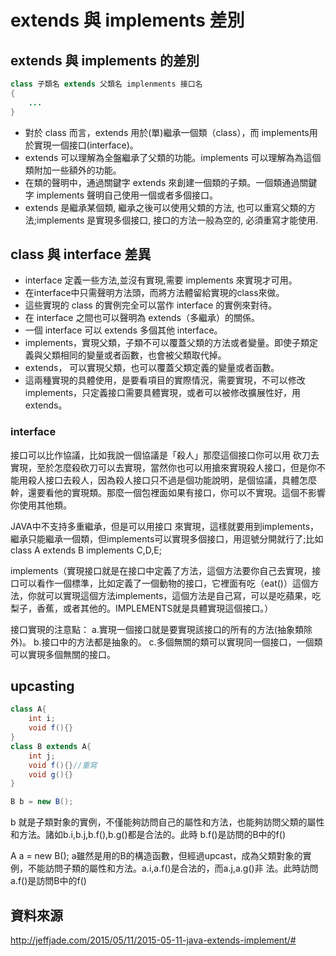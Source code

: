 # extends 與 implements 差別

## extends 與 implements 的差別

```java
class 子類名 extends 父類名 implenments 接口名
{
    ...
}
```

- 對於 class 而言，extends 用於(單)繼承一個類（class），而 implements用於實現一個接口(interface)。
- extends 可以理解為全盤繼承了父類的功能。implements 可以理解為為這個類附加一些額外的功能。
- 在類的聲明中，通過關鍵字 extends 來創建一個類的子類。一個類通過關鍵字 implements 聲明自己使用一個或者多個接口。
- extends 是繼承某個類, 繼承之後可以使用父類的方法, 也可以重寫父類的方法;implements 是實現多個接口, 接口的方法一般為空的, 必須重寫才能使用.

## class 與 interface 差異

- interface 定義一些方法,並沒有實現,需要 implements 來實現才可用。
- 在interface中只需聲明方法頭，而將方法體留給實現的class來做。
- 這些實現的 class 的實例完全可以當作 interface 的實例來對待。
- 在 interface 之間也可以聲明為 extends（多繼承）的關係。
- 一個 interface 可以 extends 多個其他 interface。
- implements，實現父類，子類不可以覆蓋父類的方法或者變量。即使子類定義與父類相同的變量或者函數，也會被父類取代掉。
- extends， 可以實現父類，也可以覆蓋父類定義的變量或者函數。
- 這兩種實現的具體使用，是要看項目的實際情況，需要實現，不可以修改implements，只定義接口需要具體實現，或者可以被修改擴展性好，用extends。

### interface

接口可以比作協議，比如我說一個協議是「殺人」那麼這個接口你可以用 砍刀去實現，至於怎麼殺砍刀可以去實現，當然你也可以用搶來實現殺人接口，但是你不能用殺人接口去殺人，因為殺人接口只不過是個功能說明，是個協議，具體怎麼幹，還要看他的實現類。那麼一個包裡面如果有接口，你可以不實現。這個不影響你使用其他類。

JAVA中不支持多重繼承，但是可以用接口 來實現，這樣就要用到implements，繼承只能繼承一個類，但implements可以實現多個接口，用逗號分開就行了;比如 class A extends B implements C,D,E;

implements（實現接口就是在接口中定義了方法，這個方法要你自己去實現，接口可以看作一個標準，比如定義了一個動物的接口，它裡面有吃（eat()）這個方法，你就可以實現這個方法implements，這個方法是自己寫，可以是吃蘋果，吃梨子，香蕉，或者其他的。IMPLEMENTS就是具體實現這個接口。）

接口實現的注意點：
a.實現一個接口就是要實現該接口的所有的方法(抽象類除外)。
b.接口中的方法都是抽象的。
c.多個無關的類可以實現同一個接口，一個類可以實現多個無關的接口。

## upcasting 

```java
class A{
    int i;
    void f(){}
}
class B extends A{
    int j;
    void f(){}//重寫
    void g(){}
}

B b = new B();
```

b 就是子類對象的實例，不僅能夠訪問自己的屬性和方法，也能夠訪問父類的屬性和方法。諸如b.i,b.j,b.f(),b.g()都是合法的。此時 b.f()是訪問的B中的f()

A a = new B();
a雖然是用的B的構造函數，但經過upcast，成為父類對象的實例，不能訪問子類的屬性和方法。a.i,a.f()是合法的，而a.j,a.g()非 法。此時訪問a.f()是訪問B中的f()



##  資料來源

http://jeffjade.com/2015/05/11/2015-05-11-java-extends-implement/#

